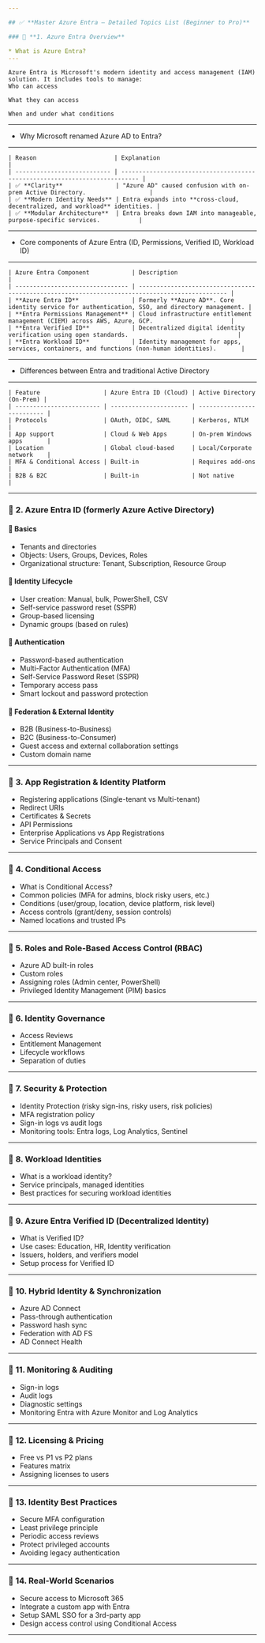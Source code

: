 ```yaml
---

## ✅ **Master Azure Entra – Detailed Topics List (Beginner to Pro)**

### 🔹 **1. Azure Entra Overview**

* What is Azure Entra?
---
```

    Azure Entra is Microsoft's modern identity and access management (IAM) solution. It includes tools to manage:
    Who can access

    What they can access

    When and under what conditions
---

* Why Microsoft renamed Azure AD to Entra?

---
    | Reason                      | Explanation                                                                 |
    | --------------------------- | --------------------------------------------------------------------------- |
    | ✅ **Clarity**               | "Azure AD" caused confusion with on-prem Active Directory.                  |
    | ✅ **Modern Identity Needs** | Entra expands into **cross-cloud, decentralized, and workload** identities. |
    | ✅ **Modular Architecture**  | Entra breaks down IAM into manageable, purpose-specific services.           |
--- 

* Core components of Azure Entra (ID, Permissions, Verified ID, Workload ID)

---
    | Azure Entra Component            | Description                                                                                     |
    | -------------------------------- | ----------------------------------------------------------------------------------------------- |
    | **Azure Entra ID**               | Formerly **Azure AD**. Core identity service for authentication, SSO, and directory management. |
    | **Entra Permissions Management** | Cloud infrastructure entitlement management (CIEM) across AWS, Azure, GCP.                      |
    | **Entra Verified ID**            | Decentralized digital identity verification using open standards.                               |
    | **Entra Workload ID**            | Identity management for apps, services, containers, and functions (non-human identities).       |

---

* Differences between Entra and traditional Active Directory
---
    | Feature                  | Azure Entra ID (Cloud) | Active Directory (On-Prem) |
    | ------------------------ | ---------------------- | -------------------------- |
    | Protocols                | OAuth, OIDC, SAML      | Kerberos, NTLM             |
    | App support              | Cloud & Web Apps       | On-prem Windows apps       |
    | Location                 | Global cloud-based     | Local/Corporate network    |
    | MFA & Conditional Access | Built-in               | Requires add-ons           |
    | B2B & B2C                | Built-in               | Not native                 |
---

### 🔹 **2. Azure Entra ID (formerly Azure Active Directory)**

#### 🔸 Basics

* Tenants and directories
* Objects: Users, Groups, Devices, Roles
* Organizational structure: Tenant, Subscription, Resource Group

#### 🔸 Identity Lifecycle

* User creation: Manual, bulk, PowerShell, CSV
* Self-service password reset (SSPR)
* Group-based licensing
* Dynamic groups (based on rules)

#### 🔸 Authentication

* Password-based authentication
* Multi-Factor Authentication (MFA)
* Self-Service Password Reset (SSPR)
* Temporary access pass
* Smart lockout and password protection

#### 🔸 Federation & External Identity

* B2B (Business-to-Business)
* B2C (Business-to-Consumer)
* Guest access and external collaboration settings
* Custom domain name

---

### 🔹 **3. App Registration & Identity Platform**

* Registering applications (Single-tenant vs Multi-tenant)
* Redirect URIs
* Certificates & Secrets
* API Permissions
* Enterprise Applications vs App Registrations
* Service Principals and Consent

---

### 🔹 **4. Conditional Access**

* What is Conditional Access?
* Common policies (MFA for admins, block risky users, etc.)
* Conditions (user/group, location, device platform, risk level)
* Access controls (grant/deny, session controls)
* Named locations and trusted IPs

---

### 🔹 **5. Roles and Role-Based Access Control (RBAC)**

* Azure AD built-in roles
* Custom roles
* Assigning roles (Admin center, PowerShell)
* Privileged Identity Management (PIM) basics

---

### 🔹 **6. Identity Governance**

* Access Reviews
* Entitlement Management
* Lifecycle workflows
* Separation of duties

---

### 🔹 **7. Security & Protection**

* Identity Protection (risky sign-ins, risky users, risk policies)
* MFA registration policy
* Sign-in logs vs audit logs
* Monitoring tools: Entra logs, Log Analytics, Sentinel

---

### 🔹 **8. Workload Identities**

* What is a workload identity?
* Service principals, managed identities
* Best practices for securing workload identities

---

### 🔹 **9. Azure Entra Verified ID (Decentralized Identity)**

* What is Verified ID?
* Use cases: Education, HR, Identity verification
* Issuers, holders, and verifiers model
* Setup process for Verified ID

---

### 🔹 **10. Hybrid Identity & Synchronization**

* Azure AD Connect
* Pass-through authentication
* Password hash sync
* Federation with AD FS
* AD Connect Health

---

### 🔹 **11. Monitoring & Auditing**

* Sign-in logs
* Audit logs
* Diagnostic settings
* Monitoring Entra with Azure Monitor and Log Analytics

---

### 🔹 **12. Licensing & Pricing**

* Free vs P1 vs P2 plans
* Features matrix
* Assigning licenses to users

---

### 🔹 **13. Identity Best Practices**

* Secure MFA configuration
* Least privilege principle
* Periodic access reviews
* Protect privileged accounts
* Avoiding legacy authentication

---

### 🔹 **14. Real-World Scenarios**

* Secure access to Microsoft 365
* Integrate a custom app with Entra
* Setup SAML SSO for a 3rd-party app
* Design access control using Conditional Access

---